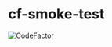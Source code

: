 # cf-smoke-test       
[![CodeFactor](https://www.codefactor.io/repository/github/cordis-dev/cf-smoke-test/badge)](https://www.codefactor.io/repository/github/cordis-dev/cf-smoke-test)
